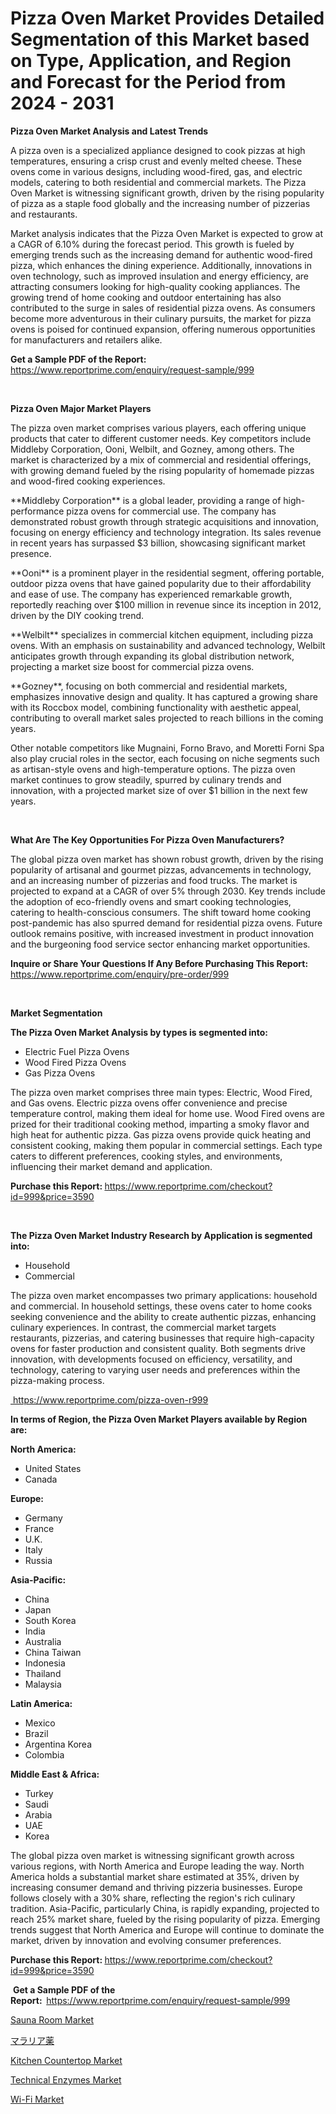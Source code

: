 <p><h1>Pizza Oven Market Provides Detailed Segmentation of this Market based on Type, Application, and Region and Forecast for the Period from 2024 - 2031</h1></p><p><strong>Pizza Oven Market Analysis and Latest Trends</strong></p>
<p><p>A pizza oven is a specialized appliance designed to cook pizzas at high temperatures, ensuring a crisp crust and evenly melted cheese. These ovens come in various designs, including wood-fired, gas, and electric models, catering to both residential and commercial markets. The Pizza Oven Market is witnessing significant growth, driven by the rising popularity of pizza as a staple food globally and the increasing number of pizzerias and restaurants.</p><p>Market analysis indicates that the Pizza Oven Market is expected to grow at a CAGR of 6.10% during the forecast period. This growth is fueled by emerging trends such as the increasing demand for authentic wood-fired pizza, which enhances the dining experience. Additionally, innovations in oven technology, such as improved insulation and energy efficiency, are attracting consumers looking for high-quality cooking appliances. The growing trend of home cooking and outdoor entertaining has also contributed to the surge in sales of residential pizza ovens. As consumers become more adventurous in their culinary pursuits, the market for pizza ovens is poised for continued expansion, offering numerous opportunities for manufacturers and retailers alike.</p></p>
<p><strong>Get a Sample PDF of the Report:&nbsp;</strong> <a href="https://www.reportprime.com/enquiry/request-sample/999">https://www.reportprime.com/enquiry/request-sample/999</a></p>
<p>&nbsp;</p>
<p><strong>Pizza Oven Major Market Players</strong></p>
<p><p>The pizza oven market comprises various players, each offering unique products that cater to different customer needs. Key competitors include Middleby Corporation, Ooni, Welbilt, and Gozney, among others. The market is characterized by a mix of commercial and residential offerings, with growing demand fueled by the rising popularity of homemade pizzas and wood-fired cooking experiences.</p><p>**Middleby Corporation** is a global leader, providing a range of high-performance pizza ovens for commercial use. The company has demonstrated robust growth through strategic acquisitions and innovation, focusing on energy efficiency and technology integration. Its sales revenue in recent years has surpassed $3 billion, showcasing significant market presence.</p><p>**Ooni** is a prominent player in the residential segment, offering portable, outdoor pizza ovens that have gained popularity due to their affordability and ease of use. The company has experienced remarkable growth, reportedly reaching over $100 million in revenue since its inception in 2012, driven by the DIY cooking trend.</p><p>**Welbilt** specializes in commercial kitchen equipment, including pizza ovens. With an emphasis on sustainability and advanced technology, Welbilt anticipates growth through expanding its global distribution network, projecting a market size boost for commercial pizza ovens.</p><p>**Gozney**, focusing on both commercial and residential markets, emphasizes innovative design and quality. It has captured a growing share with its Roccbox model, combining functionality with aesthetic appeal, contributing to overall market sales projected to reach billions in the coming years.</p><p>Other notable competitors like Mugnaini, Forno Bravo, and Moretti Forni Spa also play crucial roles in the sector, each focusing on niche segments such as artisan-style ovens and high-temperature options. The pizza oven market continues to grow steadily, spurred by culinary trends and innovation, with a projected market size of over $1 billion in the next few years.</p></p>
<p>&nbsp;</p>
<p><strong>What Are The Key Opportunities For Pizza Oven Manufacturers?</strong></p>
<p><p>The global pizza oven market has shown robust growth, driven by the rising popularity of artisanal and gourmet pizzas, advancements in technology, and an increasing number of pizzerias and food trucks. The market is projected to expand at a CAGR of over 5% through 2030. Key trends include the adoption of eco-friendly ovens and smart cooking technologies, catering to health-conscious consumers. The shift toward home cooking post-pandemic has also spurred demand for residential pizza ovens. Future outlook remains positive, with increased investment in product innovation and the burgeoning food service sector enhancing market opportunities.</p></p>
<p><strong>Inquire or Share Your Questions If Any Before Purchasing This Report:</strong> <a href="https://www.reportprime.com/enquiry/pre-order/999">https://www.reportprime.com/enquiry/pre-order/999</a></p>
<p>&nbsp;</p>
<p><strong>Market Segmentation</strong></p>
<p><strong>The Pizza Oven Market Analysis by types is segmented into:</strong></p>
<p><ul><li>Electric Fuel Pizza Ovens</li><li>Wood Fired Pizza Ovens</li><li>Gas Pizza Ovens</li></ul></p>
<p><p>The pizza oven market comprises three main types: Electric, Wood Fired, and Gas ovens. Electric pizza ovens offer convenience and precise temperature control, making them ideal for home use. Wood Fired ovens are prized for their traditional cooking method, imparting a smoky flavor and high heat for authentic pizza. Gas pizza ovens provide quick heating and consistent cooking, making them popular in commercial settings. Each type caters to different preferences, cooking styles, and environments, influencing their market demand and application.</p></p>
<p><strong>Purchase this Report:&nbsp;</strong><a href="https://www.reportprime.com/checkout?id=999&price=3590">https://www.reportprime.com/checkout?id=999&price=3590</a></p>
<p>&nbsp;</p>
<p><strong>The Pizza Oven Market Industry Research by Application is segmented into:</strong></p>
<p><ul><li>Household</li><li>Commercial</li></ul></p>
<p><p>The pizza oven market encompasses two primary applications: household and commercial. In household settings, these ovens cater to home cooks seeking convenience and the ability to create authentic pizzas, enhancing culinary experiences. In contrast, the commercial market targets restaurants, pizzerias, and catering businesses that require high-capacity ovens for faster production and consistent quality. Both segments drive innovation, with developments focused on efficiency, versatility, and technology, catering to varying user needs and preferences within the pizza-making process.</p></p>
<p><a href="https://www.reportprime.com/pizza-oven-r999">&nbsp;https://www.reportprime.com/pizza-oven-r999</a></p>
<p><strong>In terms of Region, the Pizza Oven Market Players available by Region are:</strong></p>
<p>
    <p> <strong> North America: </strong>
        <ul>
            <li>United States</li>
            <li>Canada</li>
        </ul>
        </p> 
    <p> <strong> Europe: </strong>
        <ul>
            <li>Germany</li>
            <li>France</li>
            <li>U.K.</li>
            <li>Italy</li>
            <li>Russia</li>
        </ul>
        </p> 
    <p> <strong> Asia-Pacific: </strong>
        <ul>
            <li>China</li>
            <li>Japan</li>
            <li>South Korea</li>
            <li>India</li>
            <li>Australia</li>
            <li>China Taiwan</li>
            <li>Indonesia</li>
            <li>Thailand</li>
            <li>Malaysia</li>
        </ul>
        </p> 
    <p> <strong> Latin America: </strong>
        <ul>
            <li>Mexico</li>
            <li>Brazil</li>
            <li>Argentina Korea</li>
            <li>Colombia</li>
        </ul>
        </p> 
    <p> <strong> Middle East & Africa: </strong>
        <ul>
            <li>Turkey</li>
            <li>Saudi</li>
            <li>Arabia</li>
            <li>UAE</li>
            <li>Korea</li>
        </ul>
    </p>
    </p>
<p><p>The global pizza oven market is witnessing significant growth across various regions, with North America and Europe leading the way. North America holds a substantial market share estimated at 35%, driven by increasing consumer demand and thriving pizzeria businesses. Europe follows closely with a 30% share, reflecting the region's rich culinary tradition. Asia-Pacific, particularly China, is rapidly expanding, projected to reach 25% market share, fueled by the rising popularity of pizza. Emerging trends suggest that North America and Europe will continue to dominate the market, driven by innovation and evolving consumer preferences.</p></p>
<p><strong>Purchase this Report: </strong><a href="https://www.reportprime.com/checkout?id=999&price=3590">https://www.reportprime.com/checkout?id=999&price=3590</a></p>
<p>&nbsp;<strong>Get a Sample PDF of the Report:&nbsp;&nbsp;</strong><a href="https://www.reportprime.com/enquiry/request-sample/999">https://www.reportprime.com/enquiry/request-sample/999</a></p>
<p><strong></strong></p>
<p><p><a href="https://medium.com/@crystalwastonh89/global-sauna-room-market-trends-and-innovations-a-forward-looking-analysis-2024-2031-f351eb1b25f4">Sauna Room Market</a></p><p><a href="https://medium.com/@ertg45hg/%E3%83%9E%E3%83%A9%E3%83%AA%E3%82%A2%E8%96%AC%E5%B8%82%E5%A0%B4%E3%81%AE%E5%B1%95%E6%9C%9B-%E5%AE%8C%E5%85%A8%E3%81%AA%E7%94%A3%E6%A5%AD%E5%88%86%E6%9E%90-2024%E5%B9%B4%E3%81%8B%E3%82%892031%E5%B9%B4%E3%81%BE%E3%81%A7-62ce1136b28a">マラリア薬</a></p><p><a href="https://github.com/sofayahoo2023/Market-Research-Report-List-6/blob/main/kitchen-countertop-market.md">Kitchen Countertop Market</a></p><p><a href="https://www.linkedin.com/pulse/what-growth-drivers-technical-enzymes-market-comprehensive-study-tu1qc?trackingId=BSF9Mcg3T%2FCW24m8MO9Wtg%3D%3D">Technical Enzymes Market</a></p><p><a href="https://issuu.com/reportprime-2/docs/wi-fi-market-size-2030.pptx_1d1bf3ce132856">Wi-Fi Market</a></p></p>